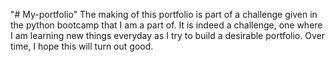 "# My-portfolio"
The making of this portfolio is part of a challenge given in the python bootcamp that I am a part of.
It is indeed a challenge, one where I am learning new things everyday as I try to build a desirable portfolio.
Over time, I hope this will turn out good.
